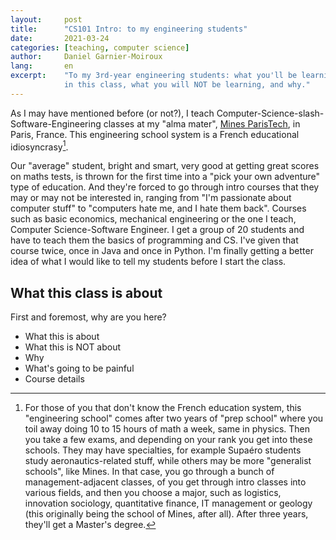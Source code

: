 ```yaml
---
layout:     post
title:      "CS101 Intro: to my engineering students"
date:       2021-03-24
categories: [teaching, computer science]
author:     Daniel Garnier-Moiroux
lang:       en
excerpt:    "To my 3rd-year engineering students: what you'll be learning
            in this class, what you will NOT be learning, and why."
---
```


As I may have mentioned before (or not?), I teach Computer-Science-slash-Software-Engineering classes at my "alma mater", [Mines ParisTech](https://www.minesparis.psl.eu/), in Paris, France. This engineering school system is a French educational idiosyncrasy[^1].

Our "average" student, bright and smart, very good at getting great scores on maths tests, is thrown for the first time into a "pick your own adventure" type of education. And they're forced to go through intro courses that they may or may not be interested in, ranging from "I'm passionate about computer stuff" to "computers hate me, and I hate them back". Courses such as basic economics, mechanical engineering or the one I teach, Computer Science-Software Engineer. I get a group of 20 students and have to teach them the basics of programming and CS. I've given that course twice, once in Java and once in Python. I'm finally getting a better idea of what I would like to tell my students before I start the class.

## What this class is about

First and foremost, why are you here?

- What this is about
- What this is NOT about
- Why
- What's going to be painful
- Course details

[^1]: For those of you that don't know the French education system, this "engineering school" comes after two years of "prep school" where you toil away doing 10 to 15 hours of math a week, same in physics. Then you take a few exams, and depending on your rank you get into these schools. They may have specialties, for example Supaéro students study aeronautics-related stuff, while others may be more "generalist schools", like Mines. In that case, you go through a bunch of management-adjacent classes, of you get through intro classes into various fields, and then you choose a major, such as logistics, innovation sociology, quantitative finance, IT management or geology (this originally being the school of Mines, after all). After three years, they'll get a Master's degree.


